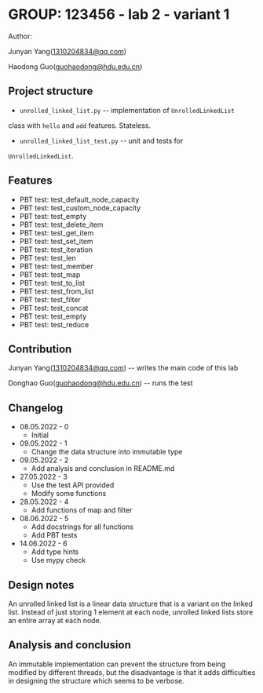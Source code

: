 # GROUP: 123456 - lab 2 - variant 1

Author:

Junyan Yang(1310204834@qq.com)

Haodong Guo(guohaodong@hdu.edu.cn)

## Project structure

- `unrolled_linked_list.py` -- implementation of `UnrolledLinkedList`

class with `hello` and `add` features. Stateless.

- `unrolled_linked_list_test.py` -- unit and tests for

`UnrolledLinkedList`.

## Features

- PBT test: test_default_node_capacity
- PBT test: test_custom_node_capacity
- PBT test: test_empty
- PBT test: test_delete_item
- PBT test: test_get_item
- PBT test: test_set_item
- PBT test: test_iteration
- PBT test: test_len
- PBT test: test_member
- PBT test: test_map
- PBT test: test_to_list
- PBT test: test_from_list
- PBT test: test_filter
- PBT test: test_concat
- PBT test: test_empty
- PBT test: test_reduce

## Contribution

Junyan Yang(1310204834@qq.com) -- writes the main code of this lab

Donghao Guo(guohaodong@hdu.edu.cn) -- runs the test

## Changelog

- 08.05.2022 - 0
  - Initial
- 09.05.2022 - 1
  - Change the data structure into immutable type
- 09.05.2022 - 2
  - Add analysis and conclusion in README.md
- 27.05.2022 - 3
  - Use the test API provided
  - Modify some functions
- 28.05.2022 - 4
  - Add functions of map and filter
- 08.06.2022 - 5
  - Add docstrings for all functions
  - Add PBT tests
- 14.06.2022 - 6
  - Add type hints
  - Use mypy check

## Design notes

An unrolled linked list is a linear data structure
that is a variant on the linked list.
Instead of just storing 1 element at each node,
unrolled linked lists store an entire array at each node.

## Analysis and conclusion

An immutable implementation can prevent the structure from being modified
by different threads, but the disadvantage is that it adds difficulties in
designing the structure which seems to be verbose.